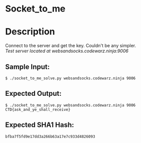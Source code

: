 # Socket_to_me

# Description

<p>Connect to the server and get the key. Couldn't be any simpler.<br/>
<em>Test server located at websandsocks.codewarz.ninja:9006</em>
</p>

## Sample Input:

```
$ ./socket_to_me_solve.py websandsocks.codewarz.ninja 9006
```
## Expected Output:

```
$ ./socket_to_me_solve.py websandsocks.codewarz.ninja 9006
CTD{ask_and_ye_shall_receive}
```
## Expected SHA1 Hash:

```
bfba7f5fd9e17dd3a266b63a17e7c933d4826093
```
